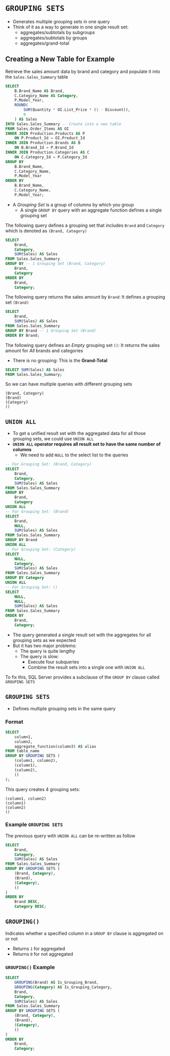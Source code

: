 # `GROUPING SETS`

- Generates multiple grouping sets in one query
- Think of it as a way to generate in one single result set:
  - aggregates/subtotals by subgroups
  - aggregates/subtotals by groups
  - aggregates/grand-total

## Creating a New Table for Example

Retrieve the sales amount data by brand and category and populate it into the `Sales.Sales_Summary` table

```sql
SELECT
    B.Brand_Name AS Brand,
    C.Category_Name AS Category,
    P.Model_Year,
    ROUND(
        SUM(Quantity * OI.List_Price * (1 - Discount)),
        0
    ) AS Sales 
INTO Sales.Sales_Summary -- Create into a new table
FROM Sales.Order_Items AS OI
INNER JOIN Production.Products AS P
    ON P.Product_Id = OI.Product_Id
INNER JOIN Production.Brands AS B 
    ON B.Brand_Id = P.Brand_Id
INNER JOIN Production.Categories AS C 
    ON C.Category_Id = P.Category_Id
GROUP BY
    B.Brand_Name,
    C.Category_Name,
    P.Model_Year
ORDER BY
    B.Brand_Name,
    C.Category_Name,
    P.Model_Year;
```

- A *Grouping Set* is a group of columns by which you group
  - A single `GROUP BY` query with an aggregate function defines a single grouping set

The following query defines a grouping set that includes `Brand` and `Category` which is denoted as `(Brand, Category)`

```sql
SELECT
    Brand,
    Category,
    SUM(Sales) AS Sales
FROM Sales.Sales_Summary
GROUP BY -- 1 Grouping Set (Brand, Category)
    Brand,
    Category
ORDER BY
    Brand,
    Category;
```

The following query returns the sales amount by `Brand`: It defines a grouping set `(Brand)`

```sql
SELECT
    Brand,
    SUM(Sales) AS Sales
FROM Sales.Sales_Summary
GROUP BY Brand -- 1 Grouping Set (Brand)
ORDER BY Brand;
```

The following query defines an *Empty* grouping set `()`: It returns the sales amount for *All* brands and categories
  - There is no grouping: This is the **Grand-Total**

```sql
SELECT SUM(Sales) AS Sales
FROM Sales.Sales_Summary;
```

So we can have multiple queries with different grouping sets

```
(Brand, Category)
(Brand)
(Category)
()
```

## `UNION ALL`

- To get a unified result set with the aggregated data for all those grouping sets, we could use `UNION ALL`
- **`UNION ALL` operator requires all result set to have the same number of columns**
  - We need to add `NULL` to the select list to the queries

```sql
-- For Grouping Set: (Brand, Category)
SELECT
    Brand,
    Category,
    SUM(Sales) AS Sales
FROM Sales.Sales_Summary
GROUP BY
    Brand,
    Category
UNION ALL
-- For Grouping Set: (Brand)
SELECT
    Brand,
    NULL,
    SUM(Sales) AS Sales
FROM Sales.Sales_Summary
GROUP BY Brand
UNION ALL
-- For Grouping Set: (Category)
SELECT
    NULL,
    Category,
    SUM(Sales) AS Sales
FROM Sales.Sales_Summary
GROUP BY Category
UNION ALL
-- For Grouping Set: ()
SELECT
    NULL,
    NULL,
    SUM(Sales) AS Sales
FROM Sales.Sales_Summary
ORDER BY 
    Brand,
    Category;
```

- The query generated a single result set with the aggregates for all grouping sets as we expected
- But it has two major problems:
  - The query is quite lengthy
  - The query is slow: 
    - Execute four subqueries
    - Combine the result sets into a single one with `UNION ALL`

To fix this, SQL Server provides a subclause of the `GROUP BY` clause called `GROUPING SETS`

## `GROUPING SETS`

- Defines multiple grouping sets in the same query

### Format

```sql
SELECT
    column1,
    column2,
    aggregate_function(column3) AS alias
FROM table_name
GROUP BY GROUPING SETS (
    (column1, column2),
    (column1),
    (column2),
    ()
);
```

This query creates 4 grouping sets:

```
(column1, column2)
(column1)
(column2)
()
```

### Example `GROUPING SETS`

The previous query with `UNION ALL` can be re-written as follow

```sql
SELECT
    Brand,
    Category,
    SUM(Sales) AS Sales
FROM Sales.Sales_Summary
GROUP BY GROUPING SETS (
    (Brand, Category),
    (Brand),
    (Category),
    ()
)
ORDER BY
    Brand DESC,
    Category DESC;
```

## `GROUPING()`

Indicates whether a specified column in a `GROUP BY` clause is aggregated on or not

- Returns `1` for aggregated
- Returns `0` for not aggregated

### `GROUPING()` Example

```sql
SELECT
    GROUPING(Brand) AS Is_Grouping_Brand,
    GROUPING(Category) AS Is_Grouping_Category,
    Brand,
    Category,
    SUM(Sales) AS Sales
FROM Sales.Sales_Summary
GROUP BY GROUPING SETS (
    (Brand, Category),
    (Brand),
    (Category),
    ()
)
ORDER BY
    Brand,
    Category;
```
